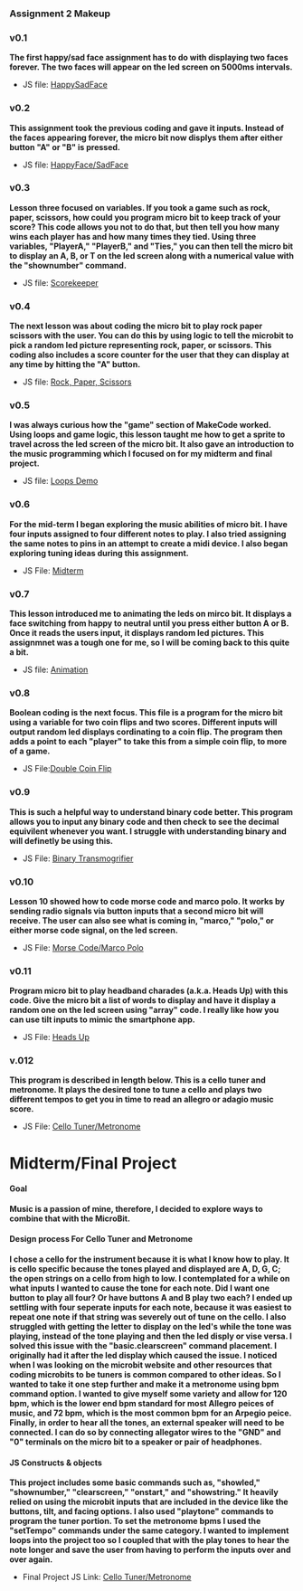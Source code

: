 ### Assignment 2 Makeup

### v0.1

**The first happy/sad face assignment has to do with displaying two faces forever. The two faces will appear on the led screen on 5000ms intervals.** 
* JS file: [HappySadFace](v.01-HappySadFace.js*)

### v0.2

**This assignment took the previous coding and gave it inputs. Instead of the faces appearing forever, the micro bit now displys them after either button "A" or "B" is pressed.**
* JS file: [HappyFace/SadFace](v.02-HappySadFace.js*)
  
### v0.3

**Lesson three focused on variables. If you took a game such as rock, paper, scissors, how could you program micro bit to keep track of your score? This code allows you not to do that, but then tell you how many wins each player has and how many times they tied. Using three variables, "PlayerA," "PlayerB," and "Ties," you can then tell the micro bit to display an A, B, or T on the led screen along with a numerical value with the "shownumber" command.**
* JS file: [Scorekeeper](v.03-ScoreKeeper.js*)

### v0.4

**The next lesson was about coding the micro bit to play rock paper scissors with the user. You can do this by using logic to tell the microbit to pick a random led picture representing rock, paper, or scissors. This coding also includes a score counter for the user that they can display at any time by hitting the "A" button.**
* JS file: [Rock, Paper, Scissors](v.04-Rock,Paper,Scissors.js*)

### v0.5 

**I was always curious how the "game" section of MakeCode worked. Using loops and game logic, this lesson taught me how to get a sprite to travel across the led screen of the micro bit. It also gave an introduction to the music programming which I focused on for my midterm and final project.** 
* JS file: [Loops Demo](v.05-Loops.js*)

### v0.6

**For the mid-term I began exploring the music abilities of micro bit. I have four inputs assigned to four different notes to play. I also tried assigning the same notes to pins in an attempt to create a midi device. I also began exploring tuning ideas during this assignment.**
* JS File: [Midterm](v.06-MIDIMidterm.js*)

### v0.7

**This lesson introduced me to animating the leds on mirco bit. It displays a face switching from happy to neutral until you press either button A or B. Once it reads the users input, it displays random led pictures. This assignmnet was a tough one for me, so I will be coming back to this quite a bit.**
* JS file: [Animation](v.07-Animation.js*)

### v0.8

**Boolean coding is the next focus. This file is a program for the micro bit using a variable for two coin flips and two scores. Different inputs will output random led displays cordinating to a coin flip. The program then adds a point to each "player" to take this from a simple coin flip, to more of a game.**
* JS File:[Double Coin Flip](v.08-X2CoinFlip.js*)

### v0.9

**This is such a helpful way to understand binary code better. This program allows you to input any binary code and then check to see the decimal equivilent whenever you want. I struggle with understanding binary and will definetly be using this.**
* JS File: [Binary Transmogrifier](v.09-BinaryTransmogrifier.js*)

### v0.10

**Lesson 10 showed how to code morse code and marco polo. It works by sending radio signals via button inputs that a second micro bit will receive. The user can also see what is coming in, "marco," "polo," or either morse code signal, on the led screen.**
* JS File: [Morse Code/Marco Polo](v.10-MorseCode.js*)

### v0.11

**Program micro bit to play headband charades (a.k.a. Heads Up) with this code. Give the micro bit a list of words to display and have it display a random one on the led screen using "array" code. I really like how you can use tilt inputs to mimic the smartphone app.**
* JS File: [Heads Up](v.11-HeadsUp.js*)

### v.012
**This program is described in length below. This is a cello tuner and metronome. It plays the desired tone to tune a cello and plays two different tempos to get you in time to read an allegro or adagio music score.**
* JS File: [Cello Tuner/Metronome](https://github.com/csmit353/Cello-Tuner-Metronome-Code-File.git*)

# Midterm/Final Project

#### Goal

**Music is a passion of mine, therefore, I decided to explore ways to combine that with the MicroBit.**

#### Design process For Cello Tuner and Metronome

**I chose a cello for the instrument because it is what I know how to play. It is cello specific because the tones played and displayed are A, D, G, C; the open strings on a cello from high to low. I contemplated for a while on what inputs I wanted to cause the tone for each note. Did I want one button to play all four? Or have buttons A and B play two each? I ended up settling with four seperate inputs for each note, because it was easiest to repeat one note if that string was severely out of tune on the cello. I also struggled with getting the letter to display on the led's while the tone was playing, instead of the tone playing and then the led disply or vise versa. I solved this issue with the "basic.clearscreen" command placement. I originally had it after the led display which caused the issue. I noticed when I was looking on the microbit website and other resources that coding microbits to be tuners is common compared to other ideas. So I wanted to take it one step further and make it a metronome using bpm command option. I wanted to give myself some variety and allow for 120 bpm, which is the lower end bpm standard for most Allegro peices of music, and 72 bpm, which is the most common bpm for an Arpegio peice. Finally, in order to hear all the tones, an external speaker will need to be connected. I can do so by connecting allegator wires to the "GND" and "0" terminals on the micro bit to a speaker or pair of headphones.**

#### JS Constructs & objects

**This project includes some basic commands such as, "showled," "shownumber," "clearscreen," "onstart," and "showstring." It heavily relied on using the microbit inputs that are included in the device like the buttons, tilt, and facing options. I also used "playtone" commands to program the tuner portion. To set the metronome bpms I used the "setTempo" commands under the same category. I wanted to implement loops into the project too so I coupled that with the play tones to hear the note longer and save the user from having to perform the inputs over and over again.**

* Final Project JS Link: [Cello Tuner/Metronome](v.12-CelloTunerMetronome.js*)

